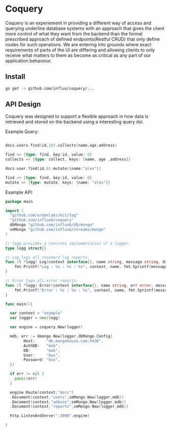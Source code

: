 # Coquery
Coquery is an experiement in providing a different way of access and
querying underline database systems with an approach that gives the client
more control of what they want from the backend than the formal prescribed
approach of defined endpoints(Restful CRUD) that only define routes for
such operations. We are entering into grounds where exact requirements of
parts of the UI are differing and allowing clients to only receive what matters
to them as become as critical as any part of our application behaviour.

## Install

```bash
go get -u github.com/influx/coquery/...
```

## API Design
 Coquery was designed to support a flexible approach in how data is retrieved and
 stored on the backend using a interesting query dsl.

  Example Query:

```go

docs.users.find(id,10).collects(name,age,address)

find => {type: find, key:id, value: 0}
collects => {type: collect, keys: [name, age ,address]}

docs.user.find(id,0).mutate({name:"alex"})

find => {type: find, key:id, value: 0}
mutate => {type: mutate, keys: {name: "alex"}}

```

  Example API:

```go
package main

import (
  "github.com/ardanlabs/kit/log"
  "github.com/influx6/coquery"
  dbMongo "github.com/influx6/db/mongo"
  smMongo "github.com/influx6/streams/mongo"
)

// logg provides a concrete implementation of a logger.
type logg struct{}

// Log logs all standard log reports.
func (l *logg) Log(context interface{}, name string, message string, data ...interface{}) {
	fmt.Printf("Log : %s : %s : %s", context, name, fmt.Sprintf(message, data...))
}

// Error logs all error reports.
func (l *logg) Error(context interface{}, name string, err error, message string, data ...interface{}) {
	fmt.Printf("Error : %s : %s : %s", context, name, fmt.Sprintf(message, data...))
}

func main(){

  var context = "example"
  var logger = new(logg)

  var engine = coquery.New(logger)

  mdb, err := dmongo.New(logger,dbMongo.Config{
		Host:     "db.mongohouse.com:5430",
		AuthDB:   "mob",
		DB:       "mob",
		User:     "box",
		Password: "box",
  })

  if err != nil {
    panic(err)
  }

  engine.Route(context,"docs")
  .Document(context,"users",smMongo.New(logger,mdb))
  .Document(context,"admins",smMongo.New(logger,mdb))
  .Document(context,"reports",smMongo.New(logger,mdb))

  http.ListenAndServe(":3000",engine)

}

```
